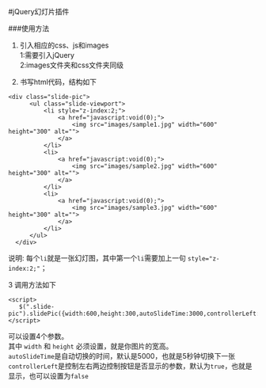 #jQuery幻灯片插件  



###使用方法

1. 引入相应的css、js和images  
   1:需要引入jQuery  
   2:images文件夹和css文件夹同级

2.  书写html代码，结构如下
```
<div class="slide-pic">  
      <ul class="slide-viewport">  
          <li style="z-index:2;">  
              <a href="javascript:void(0);">  
                  <img src="images/sample1.jpg" width="600" height="300" alt="">  
              </a>  
          </li>  
          <li>  
              <a href="javascript:void(0);">  
                  <img src="images/sample2.jpg" width="600" height="300" alt="">  
              </a>  
          </li>  
          <li>  
              <a href="javascript:void(0);">  
                  <img src="images/sample3.jpg" width="600" height="300" alt="">  
              </a>  
          </li>  
      </ul>  
  </div>
```

说明: 每个`li`就是一张幻灯图，其中第一个`li`需要加上一句 `style="z-index:2;"`；

3 调用方法如下
```
<script>  
   $(".slide-pic").slidePic({width:600,height:300,autoSlideTime:3000,controllerLeft:true});  
</script>
```

可以设置4个参数。  
其中 `width` 和 `height` 必须设置，就是你图片的宽高。  
 `autoSlideTime`是自动切换的时间，默认是5000，也就是5秒钟切换下一张   
 `controllerLeft`是控制左右两边控制按钮是否显示的参数，默认为`true`，也就是显示，也可以设置为`false`
